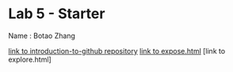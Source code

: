 # Lab 5 - Starter

Name : Botao Zhang

[link to introduction-to-github repository](https://github.com/BZhang-ucsd/introduction-to-github)
[link to expose.html](expose.html)
[link to explore.html]
